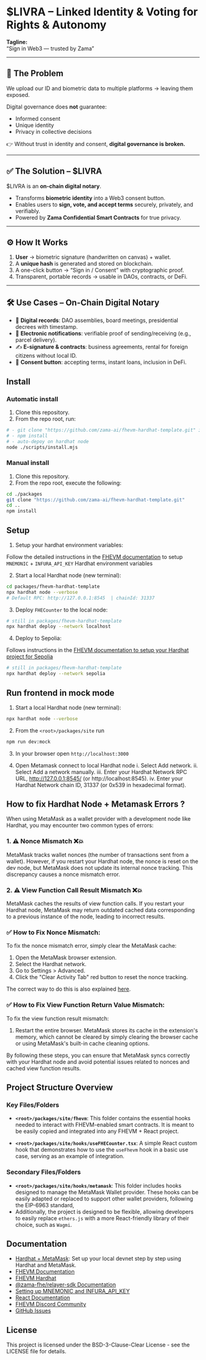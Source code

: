 # $LIVRA – Linked Identity & Voting for Rights & Autonomy

**Tagline:**  
“Sign in Web3 — trusted by Zama”  

---

## 🎯 The Problem

We upload our ID and biometric data to multiple platforms → leaving them exposed.  

Digital governance does **not** guarantee:  
- Informed consent  
- Unique identity  
- Privacy in collective decisions  

👉 Without trust in identity and consent, **digital governance is broken.**

---

## ✅ The Solution – $LIVRA

$LIVRA is an **on-chain digital notary**.  

- Transforms **biometric identity** into a Web3 consent button.  
- Enables users to **sign, vote, and accept terms** securely, privately, and verifiably.  
- Powered by **Zama Confidential Smart Contracts** for true privacy.  

---

## ⚙️ How It Works

1. **User** → biometric signature (handwritten on canvas) + wallet.  
2. A **unique hash** is generated and stored on blockchain.  
3. A one-click button → “Sign in / Consent” with cryptographic proof.  
4. Transparent, portable records → usable in DAOs, contracts, or DeFi.

---

## 🛠️ Use Cases – On-Chain Digital Notary

- 📝 **Digital records**: DAO assemblies, board meetings, presidential decrees with timestamp.  
- 📩 **Electronic notifications**: verifiable proof of sending/receiving (e.g., parcel delivery).  
- ✍️ **E-signature & contracts**: business agreements, rental for foreign citizens without local ID.  
- 🔘 **Consent button**: accepting terms, instant loans, inclusion in DeFi.  


## Install

### Automatic install

1. Clone this repository.
2. From the repo root, run:
```sh
# - git clone "https://github.com/zama-ai/fhevm-hardhat-template.git" into <root>/packages
# - npm install
# - auto-depoy on hardhat node
node ./scripts/install.mjs
```

### Manual install

1. Clone this repository.
2. From the repo root, execute the following:
```sh
cd ./packages
git clone "https://github.com/zama-ai/fhevm-hardhat-template.git"
cd ..
npm install
```

## Setup

1. Setup your hardhat environment variables:

Follow the detailed instructions in the [FHEVM documentation](https://docs.zama.ai/protocol/solidity-guides/getting-started/setup#set-up-the-hardhat-configuration-variables-optional) to setup `MNEMONIC` + `INFURA_API_KEY` Hardhat environment variables

2. Start a local Hardhat node (new terminal):

```sh
cd packages/fhevm-hardhat-template
npx hardhat node --verbose
# Default RPC: http://127.0.0.1:8545  | chainId: 31337
```

3. Deploy `FHECounter` to the local node:

```sh
# still in packages/fhevm-hardhat-template
npx hardhat deploy --network localhost
```

4. Deploy to Sepolia:

Follows instructions in the [FHEVM documentation to setup your Hardhat project for Sepolia](https://docs.zama.ai/protocol/solidity-guides/getting-started/setup#set-up-the-hardhat-configuration-variables-optional)

```sh
# still in packages/fhevm-hardhat-template
npx hardhat deploy --network sepolia
```

## Run frontend in mock mode

1. Start a local Hardhat node (new terminal):

```sh
npx hardhat node --verbose
```

2. From the `<root>/packages/site` run

```sh
npm run dev:mock
```

3. In your browser open `http://localhost:3000`

4. Open Metamask connect to local Hardhat node
i. Select Add network.
ii. Select Add a network manually.
iii. Enter your Hardhat Network RPC URL, http://127.0.0.1:8545/ (or http://localhost:8545).
iv. Enter your Hardhat Network chain ID, 31337 (or 0x539 in hexadecimal format).

## How to fix Hardhat Node + Metamask Errors ?

When using MetaMask as a wallet provider with a development node like Hardhat, you may encounter two common types of errors:

### 1. ⚠️ Nonce Mismatch ❌💥
MetaMask tracks wallet nonces (the number of transactions sent from a wallet). However, if you restart your Hardhat node, the nonce is reset on the dev node, but MetaMask does not update its internal nonce tracking. This discrepancy causes a nonce mismatch error.

### 2. ⚠️ View Function Call Result Mismatch ❌💥

MetaMask caches the results of view function calls. If you restart your Hardhat node, MetaMask may return outdated cached data corresponding to a previous instance of the node, leading to incorrect results.

### ✅ How to Fix Nonce Mismatch:

To fix the nonce mismatch error, simply clear the MetaMask cache:

1. Open the MetaMask browser extension.
2. Select the Hardhat network.
3. Go to Settings > Advanced.
4. Click the "Clear Activity Tab" red button to reset the nonce tracking.

The correct way to do this is also explained [here](https://docs.metamask.io/wallet/how-to/run-devnet/).

### ✅ How to Fix View Function Return Value Mismatch:

To fix the view function result mismatch:

1. Restart the entire browser. MetaMask stores its cache in the extension's memory, which cannot be cleared by simply clearing the browser cache or using MetaMask's built-in cache cleaning options.

By following these steps, you can ensure that MetaMask syncs correctly with your Hardhat node and avoid potential issues related to nonces and cached view function results.

## Project Structure Overview

### Key Files/Folders

* **`<root>/packages/site/fhevm`**: This folder contains the essential hooks needed to interact with FHEVM-enabled smart contracts. It is meant to be easily copied and integrated into any FHEVM + React project.

* **`<root>/packages/site/hooks/useFHECounter.tsx`**: A simple React custom hook that demonstrates how to use the `useFhevm` hook in a basic use case, serving as an example of integration.

### Secondary Files/Folders

* **`<root>/packages/site/hooks/metamask`**: This folder includes hooks designed to manage the MetaMask Wallet provider. These hooks can be easily adapted or replaced to support other wallet providers, following the EIP-6963 standard,
* Additionally, the project is designed to be flexible, allowing developers to easily replace `ethers.js` with a more React-friendly library of their choice, such as `Wagmi`.

## Documentation

- [Hardhat + MetaMask](https://docs.metamask.io/wallet/how-to/run-devnet/): Set up your local devnet step by step using Hardhat and MetaMask.
- [FHEVM Documentation](https://docs.zama.ai/protocol/solidity-guides/)
- [FHEVM Hardhat](https://docs.zama.ai/protocol/solidity-guides/development-guide/hardhat)
- [@zama-fhe/relayer-sdk Documentation](https://docs.zama.ai/protocol/relayer-sdk-guides/)
- [Setting up MNEMONIC and INFURA_API_KEY](https://docs.zama.ai/protocol/solidity-guides/getting-started/setup#set-up-the-hardhat-configuration-variables-optional)
- [React Documentation](https://reactjs.org/)
- [FHEVM Discord Community](https://discord.com/invite/zama)
- [GitHub Issues](https://github.com/zama-ai/fhevm-react-template/issues)

## License

This project is licensed under the BSD-3-Clause-Clear License - see the LICENSE file for details.
